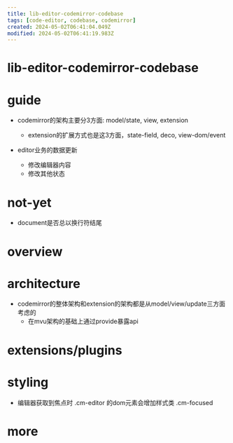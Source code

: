 ```yaml
---
title: lib-editor-codemirror-codebase
tags: [code-editor, codebase, codemirror]
created: 2024-05-02T06:41:04.049Z
modified: 2024-05-02T06:41:19.983Z
---
```


# lib-editor-codemirror-codebase

# guide
- codemirror的架构主要分3方面: model/state, view, extension
  - extension的扩展方式也是这3方面，state-field, deco, view-dom/event

- editor业务的数据更新
  - 修改编辑器内容
  - 修改其他状态
# not-yet
- document是否总以换行符结尾
# overview

# architecture

- codemirror的整体架构和extension的架构都是从model/view/update三方面考虑的
  - 在mvu架构的基础上通过provide暴露api
# extensions/plugins

# styling

- 编辑器获取到焦点时 .cm-editor 的dom元素会增加样式类 .cm-focused
# more
